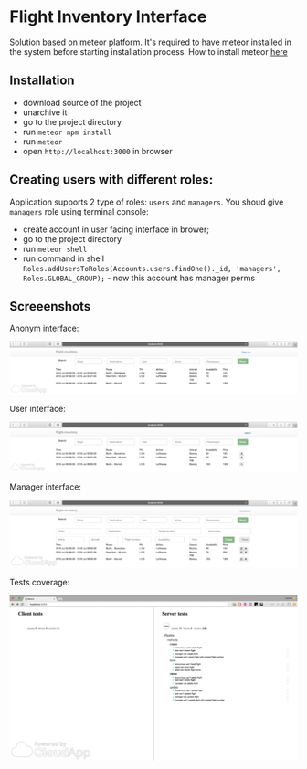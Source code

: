 # Flight Inventory Interface

Solution based on meteor platform. It's required to have meteor installed in the system before starting installation process. How to install meteor [here](https://www.meteor.com/install)

## Installation

* download source of the project
* unarchive it
* go to the project directory
* run `meteor npm install`
* run `meteor`
* open `http://localhost:3000` in browser

## Creating users with different roles:

Application supports 2 type of roles: `users` and `managers`. You shoud give `managers` role using terminal console:

* create account in user facing interface in brower;
* go to the project directory 
* run `meteor shell`
* run command in shell `Roles.addUsersToRoles(Accounts.users.findOne()._id, 'managers', Roles.GLOBAL_GROUP);` - now this account has manager perms

## Screeenshots

Anonym interface:

![Anonym interface](anonym_interface.png)

User interface:

![User intergace](user_interface.png)

Manager interface:

![Manager interface](manager_interface.png)

Tests coverage:

![Tests screenshot](tests_screenshot.png)
